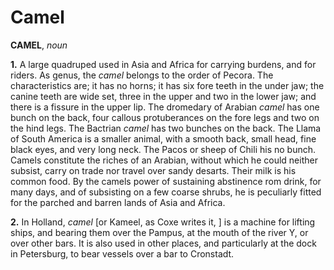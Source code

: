# Camel

**CAMEL**, _noun_

**1.** A large quadruped used in Asia and Africa for carrying burdens, and for riders. As genus, the _camel_ belongs to the order of Pecora. The characteristics are; it has no horns; it has six fore teeth in the under jaw; the canine teeth are wide set, three in the upper and two in the lower jaw; and there is a fissure in the upper lip. The dromedary of Arabian _camel_ has one bunch on the back, four callous protuberances on the fore legs and two on the hind legs. The Bactrian _camel_ has two bunches on the back. The Llama of South America is a smaller animal, with a smooth back, small head, fine black eyes, and very long neck. The Pacos or sheep of Chili his no bunch. Camels constitute the riches of an Arabian, without which he could neither subsist, carry on trade nor travel over sandy desarts. Their milk is his common food. By the camels power of sustaining abstinence rom drink, for many days, and of subsisting on a few coarse shrubs, he is peculiarly fitted for the parched and barren lands of Asia and Africa.

**2.** In Holland, _camel_ \[or Kameel, as Coxe writes it, \] is a machine for lifting ships, and bearing them over the Pampus, at the mouth of the river Y, or over other bars. It is also used in other places, and particularly at the dock in Petersburg, to bear vessels over a bar to Cronstadt.